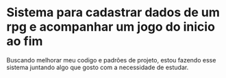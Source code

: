 # Sistema para cadastrar dados de um rpg e acompanhar um jogo do inicio ao fim
Buscando melhorar meu codigo e padrões de projeto, estou fazendo esse sistema juntando
algo que gosto com a necessidade de estudar.
